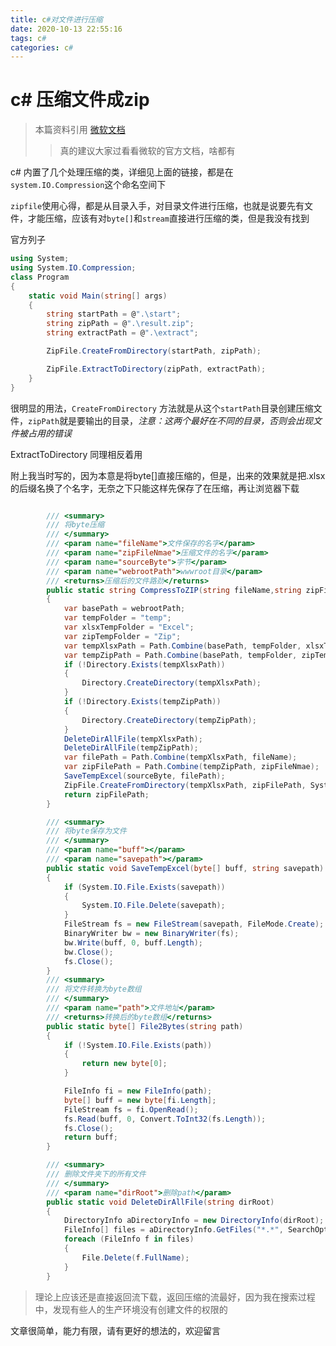 ```yaml
---
title: c#对文件进行压缩
date: 2020-10-13 22:55:16
tags: c#
categories: c#
---
```

# c# 压缩文件成zip

> 本篇资料引用  [微软文档](https://docs.microsoft.com/zh-cn/dotnet/api/system.io.compression.zipfile?view=netcore-3.1)
>> 真的建议大家过看看微软的官方文档，啥都有

c# 内置了几个处理压缩的类，详细见上面的链接，都是在`system.IO.Compression`这个命名空间下

`zipfile`使用心得，都是从目录入手，对目录文件进行压缩，也就是说要先有文件，才能压缩，应该有对`byte[]`和`stream`直接进行压缩的类，但是我没有找到

官方列子

``` c#
using System;
using System.IO.Compression;
class Program
{
    static void Main(string[] args)
    {
        string startPath = @".\start";
        string zipPath = @".\result.zip";
        string extractPath = @".\extract";

        ZipFile.CreateFromDirectory(startPath, zipPath);

        ZipFile.ExtractToDirectory(zipPath, extractPath);
    }
}
```

很明显的用法，`CreateFromDirectory` 方法就是从这个`startPath`目录创建压缩文件，`zipPath`就是要输出的目录，*注意：这两个最好在不同的目录，否则会出现文件被占用的错误*

ExtractToDirectory 同理相反着用

附上我当时写的，因为本意是将byte[]直接压缩的，但是，出来的效果就是把.xlsx的后缀名换了个名字，无奈之下只能这样先保存了在压缩，再让浏览器下载

``` c#

        /// <summary>
        /// 将byte压缩
        /// </summary>
        /// <param name="fileName">文件保存的名字</param>
        /// <param name="zipFileNmae">压缩文件的名字</param>
        /// <param name="sourceByte">字节</param>
        /// <param name="webrootPath">wwwroot目录</param>
        /// <returns>压缩后的文件路劲</returns>
        public static string CompressToZIP(string fileName,string zipFileNmae,byte[] sourceByte,string webrootPath)
        {
            var basePath = webrootPath;
            var tempFolder = "temp";
            var xlsxTempFolder = "Excel";
            var zipTempFolder = "Zip";
            var tempXlsxPath = Path.Combine(basePath, tempFolder, xlsxTempFolder);
            var tempZipPath = Path.Combine(basePath, tempFolder, zipTempFolder);
            if (!Directory.Exists(tempXlsxPath))
            {
                Directory.CreateDirectory(tempXlsxPath);
            }
            if (!Directory.Exists(tempZipPath))
            {
                Directory.CreateDirectory(tempZipPath);
            }
            DeleteDirAllFile(tempXlsxPath);
            DeleteDirAllFile(tempZipPath);
            var filePath = Path.Combine(tempXlsxPath, fileName);
            var zipFilePath = Path.Combine(tempZipPath, zipFileNmae);
            SaveTempExcel(sourceByte, filePath);
            ZipFile.CreateFromDirectory(tempXlsxPath, zipFilePath, System.IO.Compression.CompressionLevel.Optimal, false);
            return zipFilePath;
        }

        /// <summary>
        /// 将byte保存为文件
        /// </summary>
        /// <param name="buff"></param>
        /// <param name="savepath"></param>
        public static void SaveTempExcel(byte[] buff, string savepath)
        {
            if (System.IO.File.Exists(savepath))
            {
                System.IO.File.Delete(savepath);
            }
            FileStream fs = new FileStream(savepath, FileMode.Create);
            BinaryWriter bw = new BinaryWriter(fs);
            bw.Write(buff, 0, buff.Length);
            bw.Close();
            fs.Close();
        }
        /// <summary>
        /// 将文件转换为byte数组
        /// </summary>
        /// <param name="path">文件地址</param>
        /// <returns>转换后的byte数组</returns>
        public static byte[] File2Bytes(string path)
        {
            if (!System.IO.File.Exists(path))
            {
                return new byte[0];
            }

            FileInfo fi = new FileInfo(path);
            byte[] buff = new byte[fi.Length];
            FileStream fs = fi.OpenRead();
            fs.Read(buff, 0, Convert.ToInt32(fs.Length));
            fs.Close();
            return buff;
        }

        /// <summary>
        /// 删除文件夹下的所有文件
        /// </summary>
        /// <param name="dirRoot">删除path</param>
        public static void DeleteDirAllFile(string dirRoot)
        {
            DirectoryInfo aDirectoryInfo = new DirectoryInfo(dirRoot);
            FileInfo[] files = aDirectoryInfo.GetFiles("*.*", SearchOption.AllDirectories);
            foreach (FileInfo f in files)
            {
                File.Delete(f.FullName);
            }
        }

```

> 理论上应该还是直接返回流下载，返回压缩的流最好，因为我在搜索过程中，发现有些人的生产环境没有创建文件的权限的

文章很简单，能力有限，请有更好的想法的，欢迎留言
